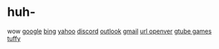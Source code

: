 # huh-
wow
[google](https://google.com)
[bing](https://bing.com)
[yahoo](https://copilot.microsoft.com/)
[discord](https://discord.com/)
[outlook](https://outlook.com/)
[gmail](https://mail.google.com/)
[url openver](https://urlopener.net/)
[gtube games](https://gtube.autos/)
[tuffy](https://click.discord.com/ls/click?upn=u001.a0NJ38DJJG1sulNx5wS1jjasHPOV5MgsCNLIOUybEqgv-2F76hJtte7st2YGE6B-2FX1qs5ojPH81X-2BxjVlYk1Tp53jsWlk-2BBM2PDMWqYoogDOxWYIzYS-2FuMign4iZZ4PxTCZmkc-2FNwV5J0JoTd2cCulcnZMTf-2BEFv-2FOLLHBxYvxrbq5pBssGIG-2FWrQhpHodMJ6sft19_zeNFRHEnAPlr1DMOwfUBvlt1IcgTBbYrf1d5OC-2Bm862BDrT-2Bb6QMdm1siAcF5ZoZKCMlQzpRnEbVdCC1p8KPkDvOdZ8IkdMMIKO3Jq1plYPqB4S1h4de7t4ly-2FTJwWDEB1pOPO1s-2FR2PxU5aU73SScQgOSFZTNmtweg4zgTnv-2B3k59nXParm0lHJFd-2BZZ4V-2BsmLxSl6TGdIur0OWTOP4vwu9rc7K0CkOkou1YPCZpw47jro-2BZJssg7yZqt3f66jql2yNk-2FYj8BzjRnl5cFkpWA-3D-3D)
